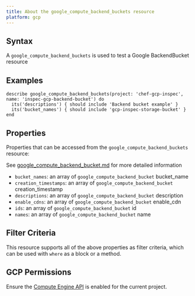 ```yaml
---
title: About the google_compute_backend_buckets resource
platform: gcp
---
```


## Syntax
A `google_compute_backend_buckets` is used to test a Google BackendBucket resource

## Examples
```
describe google_compute_backend_buckets(project: 'chef-gcp-inspec', name: 'inspec-gcp-backend-bucket') do
  its('descriptions') { should include 'Backend bucket example' }
  its('bucket_names') { should include 'gcp-inspec-storage-bucket' }
end
```

## Properties
Properties that can be accessed from the `google_compute_backend_buckets` resource:

See [google_compute_backend_bucket.md](google_compute_backend_bucket.md) for more detailed information
  * `bucket_names`: an array of `google_compute_backend_bucket` bucket_name
  * `creation_timestamps`: an array of `google_compute_backend_bucket` creation_timestamp
  * `descriptions`: an array of `google_compute_backend_bucket` description
  * `enable_cdns`: an array of `google_compute_backend_bucket` enable_cdn
  * `ids`: an array of `google_compute_backend_bucket` id
  * `names`: an array of `google_compute_backend_bucket` name

## Filter Criteria
This resource supports all of the above properties as filter criteria, which can be used
with `where` as a block or a method.

## GCP Permissions

Ensure the [Compute Engine API](https://console.cloud.google.com/apis/library/compute.googleapis.com/) is enabled for the current project.
